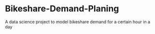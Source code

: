 # Bikeshare-Demand-Planing
A data science project to model bikeshare demand for a certain hour in a day
